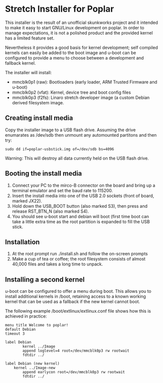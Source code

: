Stretch Installer for Poplar
============================

This installer is the result of an unofficial skunkworks project and
it intended to make it easy to start GNU/Linux development on poplar.
In order to manage expectations, it is not a polished product and the
provided kernel has a limited feature set.

Nevertheless it provides a good basis for kernel development; self
compiled kernels can easily be added to the boot image and u-boot can 
be configured to provide a menu to choose between a development and
fallback kernel.

The installer will install:

 * mmcblk0p1 (raw): Bootloaders (early loader, ARM Trusted Firmware and u-boot)
 * mmcblk0p2 (vfat): Kernel, device tree and boot config files
 * mmcblk0p3 (f2fs): Linaro stretch developer image (a custom Debian derived
   filesystem image.

Creating install media
----------------------

Copy the installer image to a USB flash drive. Assuming the drive
enumarates as /dev/sdb then unmount any automounted partitons and then try:

    sudo dd if=poplar-usbstick.img of=/dev/sdb bs=4096

Warning: This will destroy all data currently held on the USB flash drive.

Booting the install media
-------------------------

1. Connect your PC to the mirco-B connector on the board and bring up
   a terminal emulator and set the baud rate to 115200.
2. Insert the install media into one of the USB 2.0 sockets (front of
   board, marked JX22).
3. Hold down the USB_BOOT button (also marked S3), then press and
   release RST_BTN_N (also marked S4).
4. You should see u-boot start and debian will boot (first time boot
   can take a little extra time as the root partition is expanded to
   fill the USB stick.

Installation
------------

1. At the root prompt run ./install.sh and follow the on-screen prompts
2. Make a cup of tea or coffee; the root filesystem consists of almost 
   40,000 files and takes a long time to unpack.

Installing a second kernel
--------------------------

u-boot can be configured to offer a menu during boot. This allows you to
install additional kernels in /boot, retaining access to a known working
kernel that can be used as a fallback if the new kernel cannot boot.

The following example /boot/extlinux/extlinux.conf file shows how this
is achieved in practice:

~~~
menu title Welcome to poplar!
default Debian
timeout 3

label Debian
        kernel ../Image
        append loglevel=4 root=/dev/mmcblk0p3 rw rootwait
        fdtdir ../

label Debian (new kernel)
	kernel ../Image-new
        append earlycon root=/dev/mmcblk0p3 rw rootwait
        fdtdir ../
~~~
